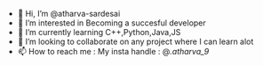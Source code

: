 - 👋 Hi, I’m @atharva-sardesai
- 👀 I’m interested in Becoming a succesful developer
- 🌱 I’m currently learning C++,Python,Java,JS
- 💞️ I’m looking to collaborate on any project where I can learn alot
- 📫 How to reach me : My insta handle : @_.atharva_9_

<!---
atharva-sardesai/atharva-sardesai is a ✨ special ✨ repository because its `README.md` (this file) appears on your GitHub profile.
You can click the Preview link to take a look at your changes.
--->
